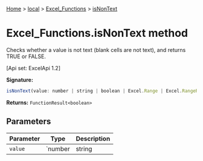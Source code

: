 [Home](./index) &gt; [local](local.md) &gt; [Excel\_Functions](local.excel_functions.md) &gt; [isNonText](local.excel_functions.isnontext.md)

# Excel\_Functions.isNonText method

Checks whether a value is not text (blank cells are not text), and returns TRUE or FALSE. 

 \[Api set: ExcelApi 1.2\]

**Signature:**
```javascript
isNonText(value: number | string | boolean | Excel.Range | Excel.RangeReference | Excel.FunctionResult<any>): FunctionResult<boolean>;
```
**Returns:** `FunctionResult<boolean>`

## Parameters

|  Parameter | Type | Description |
|  --- | --- | --- |
|  `value` | `number | string | boolean | Excel.Range | Excel.RangeReference | Excel.FunctionResult<any>` |  |

